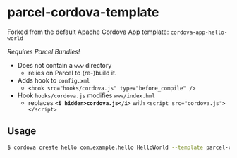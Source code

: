 <!--
#
# Licensed to the Apache Software Foundation (ASF) under one
# or more contributor license agreements.  See the NOTICE file
# distributed with this work for additional information
# regarding copyright ownership.  The ASF licenses this file
# to you under the Apache License, Version 2.0 (the
# "License"); you may not use this file except in compliance
# with the License.  You may obtain a copy of the License at
#
# http://www.apache.org/licenses/LICENSE-2.0
#
# Unless required by applicable law or agreed to in writing,
# software distributed under the License is distributed on an
# "AS IS" BASIS, WITHOUT WARRANTIES OR CONDITIONS OF ANY
#  KIND, either express or implied.  See the License for the
# specific language governing permissions and limitations
# under the License.
#
-->

# parcel-cordova-template

Forked from the default Apache Cordova App template: `cordova-app-hello-world`

_Requires Parcel Bundles!_

- Does not contain a `www` directory
  - relies on Parcel to (re-)build it.
- Adds hook to `config.xml`
  - `<hook src="hooks/cordova.js" type="before_compile" />`
- Hook `hooks/cordova.js` modifies `www/index.hml`
  - replaces **`<i hidden>cordova.js</i>`** with `<script src="cordova.js"></script>`

## Usage

```sh
$ cordova create hello com.example.hello HelloWorld --template parcel-cordova-template
```
